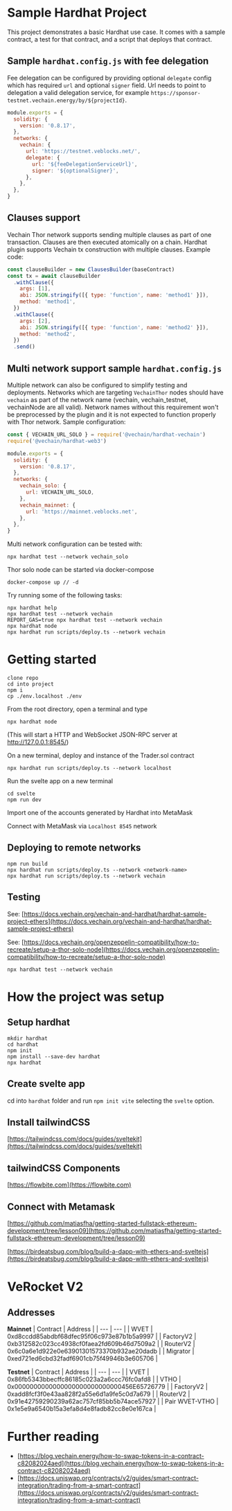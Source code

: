 # Sample Hardhat Project

This project demonstrates a basic Hardhat use case. It comes with a sample contract, a test for that contract, and a script that deploys that contract.

## Sample `hardhat.config.js` with fee delegation

Fee delegation can be configured by providing optional `delegate` config which has required `url` and optional `signer` field. Url needs to point to delegation a valid
delegation service, for example `https://sponsor-testnet.vechain.energy/by/${projectId}`.

```js
module.exports = {
  solidity: {
    version: '0.8.17',
  },
  networks: {
    vechain: {
      url: 'https://testnet.veblocks.net/',
      delegate: {
        url: '${feeDelegationServiceUrl}',
        signer: '${optionalSigner}',
      },
    },
  },
}
```

## Clauses support

Vechain Thor network supports sending multiple clauses as part of one transaction. Clauses are then executed atomically on
a chain. Hardhat plugin supports Vechain tx construction with multiple clauses. Example code:

```js
const clauseBuilder = new ClausesBuilder(baseContract)
const tx = await clauseBuilder
  .withClause({
    args: [1],
    abi: JSON.stringify([{ type: 'function', name: 'method1' }]),
    method: 'method1',
  })
  .withClause({
    args: [2],
    abi: JSON.stringify([{ type: 'function', name: 'method2' }]),
    method: 'method2',
  })
  .send()
```

## Multi network support sample `hardhat.config.js`

Multiple network can also be configured to simplify testing and deployments. Networks which are targeting `VechainThor`
nodes should have `vechain` as part of the network name (vechain, vechain_testnet, vechainNode are all valid). Network
names without this requirement won't be preprocessed by the plugin and it is not expected to function properly with Thor
network. Sample configuration:

```js
const { VECHAIN_URL_SOLO } = require('@vechain/hardhat-vechain')
require('@vechain/hardhat-web3')

module.exports = {
  solidity: {
    version: '0.8.17',
  },
  networks: {
    vechain_solo: {
      url: VECHAIN_URL_SOLO,
    },
    vechain_mainnet: {
      url: 'https://mainnet.veblocks.net',
    },
  },
}
```

Multi network configuration can be tested with:

```shell
npx hardhat test --network vechain_solo
```

Thor solo node can be started via docker-compose

```shell
docker-compose up // -d
```

Try running some of the following tasks:

```shell
npx hardhat help
npx hardhat test --network vechain
REPORT_GAS=true npx hardhat test --network vechain
npx hardhat node
npx hardhat run scripts/deploy.ts --network vechain
```

# Getting started

```
clone repo
cd into project
npm i
cp ./env.localhost ./env
```

From the root directory, open a terminal and type

```
npx hardhat node
```

(This will start a HTTP and WebSocket JSON-RPC server at http://127.0.0.1:8545/)

On a new terminal, deploy and instance of the Trader.sol contract

```
npx hardhat run scripts/deploy.ts --network localhost
```

Run the svelte app on a new terminal

```
cd svelte
npm run dev
```

Import one of the accounts generated by Hardhat into MetaMask

Connect with MetaMask via `Localhost 8545` network

## Deploying to remote networks

```
npm run build
npx hardhat run scripts/deploy.ts --network <network-name>
npx hardhat run scripts/deploy.ts --network vechain
```

## Testing

See: [https://docs.vechain.org/vechain-and-hardhat/hardhat-sample-project-ethers](https://docs.vechain.org/vechain-and-hardhat/hardhat-sample-project-ethers)

See: [https://docs.vechain.org/openzeppelin-compatibility/how-to-recreate/setup-a-thor-solo-node](https://docs.vechain.org/openzeppelin-compatibility/how-to-recreate/setup-a-thor-solo-node)

```
npx hardhat test --network vechain
```

# How the project was setup

## Setup hardhat

```
mkdir hardhat
cd hardhat
npm init
npm install --save-dev hardhat
npx hardhat
```

## Create svelte app

cd into `hardhat` folder and run `npm init vite` selecting the `svelte` option.

## Install tailwindCSS

[https://tailwindcss.com/docs/guides/sveltekit](https://tailwindcss.com/docs/guides/sveltekit)

## tailwindCSS Components

[https://flowbite.com](https://flowbite.com)

## Connect with Metamask

[https://github.com/matiasfha/getting-started-fullstack-ethereum-development/tree/lesson09](https://github.com/matiasfha/getting-started-fullstack-ethereum-development/tree/lesson09)

[https://birdeatsbug.com/blog/build-a-dapp-with-ethers-and-sveltejs](https://birdeatsbug.com/blog/build-a-dapp-with-ethers-and-sveltejs)

# VeRocket V2

## Addresses

**Mainnet**
| Contract | Address |
| --- | --- |
| WVET | 0xd8ccdd85abdbf68dfec95f06c973e87b1b5a9997 |
| FactoryV2 | 0xb312582c023cc4938cf0faea2fd609b46d7509a2 |
| RouterV2 | 0x6c0a6e1d922e0e63901301573370b932ae20dadb |
| Migrator | 0xed721ed6cbd32fadf6901cb75f49946b3e605706 |

**Testnet**
| Contract | Address |
| --- | --- |
| VVET | 0x86fb5343bbecffc86185c023a2a6ccc76fc0afd8 |
| VTHO | 0x0000000000000000000000000000456E65726779 |
| FactoryV2 | 0xadd8fcf3f0e43aa828f2a55e6d1a9fe5c0d7a679 |
| RouterV2 | 0x91e42759290239a62ac757cf85bb5b74ace57927 |
| Pair WVET-VTHO | 0x1e5e9a6540b15a3efa8d4e8fadb82cc8e0e167ca |

# Further reading

- [https://blog.vechain.energy/how-to-swap-tokens-in-a-contract-c82082024aed](https://blog.vechain.energy/how-to-swap-tokens-in-a-contract-c82082024aed)
- [https://docs.uniswap.org/contracts/v2/guides/smart-contract-integration/trading-from-a-smart-contract](https://docs.uniswap.org/contracts/v2/guides/smart-contract-integration/trading-from-a-smart-contract)
